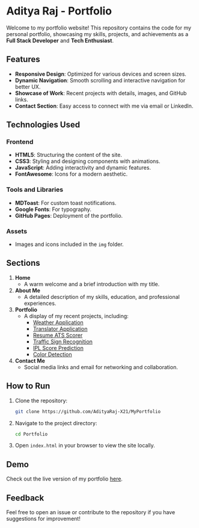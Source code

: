 # Aditya Raj - Portfolio  

Welcome to my portfolio website! This repository contains the code for my personal portfolio, showcasing my skills, projects, and achievements as a **Full Stack Developer** and **Tech Enthusiast**.  

## Features  

- **Responsive Design**: Optimized for various devices and screen sizes.  
- **Dynamic Navigation**: Smooth scrolling and interactive navigation for better UX.  
- **Showcase of Work**: Recent projects with details, images, and GitHub links.  
- **Contact Section**: Easy access to connect with me via email or LinkedIn.  

## Technologies Used  

### Frontend  
- **HTML5**: Structuring the content of the site.  
- **CSS3**: Styling and designing components with animations.  
- **JavaScript**: Adding interactivity and dynamic features.  
- **FontAwesome**: Icons for a modern aesthetic.  

### Tools and Libraries  
- **MDToast**: For custom toast notifications.  
- **Google Fonts**: For typography.  
- **GitHub Pages**: Deployment of the portfolio.  

### Assets  
- Images and icons included in the `img` folder.  

## Sections  

1. **Home**  
   - A warm welcome and a brief introduction with my title.  
2. **About Me**  
   - A detailed description of my skills, education, and professional experiences.  
3. **Portfolio**  
   - A display of my recent projects, including:  
     - [Weather Application](https://github.com/AdityaRaj-X21/Weather_Application)  
     - [Translator Application](https://github.com/AdityaRaj-X21/Translator-Application)  
     - [Resume ATS Scorer](https://github.com/AdityaRaj-X21/Resume_ATS_Scorer)  
     - [Traffic Sign Recognition](https://github.com/AdityaRaj-X21/Real_Time_Traffic_Sign_Board_Recognition)  
     - [IPL Score Prediction](https://github.com/AdityaRaj-X21/IPL_Score_Prediction)  
     - [Color Detection](https://github.com/AdityaRaj-X21/Color_Detection)  
4. **Contact Me**  
   - Social media links and email for networking and collaboration.  

## How to Run  

1. Clone the repository:  
   ```bash  
   git clone https://github.com/AdityaRaj-X21/MyPortfolio  
   ```  

2. Navigate to the project directory:  
   ```bash  
   cd Portfolio  
   ```  

3. Open `index.html` in your browser to view the site locally.  

## Demo  

Check out the live version of my portfolio [here](https://adityaraj-x21.github.io/MyPortfolio).  

## Feedback  

Feel free to open an issue or contribute to the repository if you have suggestions for improvement!  
